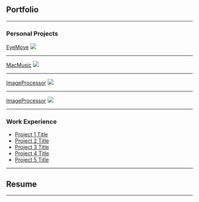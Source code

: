 ## Portfolio

---

### Personal Projects

[EyeMove](/sample_page)
<img src="images/dummy_thumbnail.jpg?raw=true"/>

---
[MacMusic](/pdf/sample_presentation.pdf)
<img src="images/dummy_thumbnail.jpg?raw=true"/>

---
[ImageProcessor](http://example.com/)
<img src="images/dummy_thumbnail.jpg?raw=true"/>

---
[ImageProcessor](http://example.com/)
<img src="images/dummy_thumbnail.jpg?raw=true"/>

---

### Work Experience

- [Project 1 Title](http://example.com/)
- [Project 2 Title](http://example.com/)
- [Project 3 Title](http://example.com/)
- [Project 4 Title](http://example.com/)
- [Project 5 Title](http://example.com/)

---

## Resume

---
